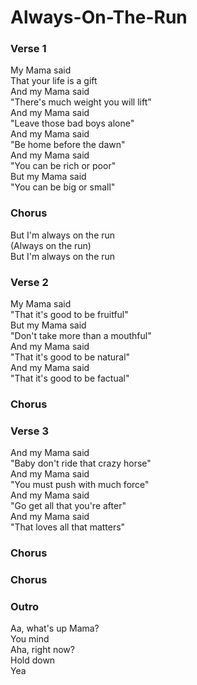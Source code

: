 # Always-On-The-Run

### Verse 1
My Mama said  
That your life is a gift  
And my Mama said  
"There's much weight you will lift"  
And my Mama said  
"Leave those bad boys alone"  
And my Mama said  
"Be home before the dawn"  
And my Mama said  
"You can be rich or poor"  
But my Mama said  
"You can be big or small" 

### Chorus
But I'm always on the run  
(Always on the run)  
But I'm always on the run  

### Verse 2
My Mama said  
"That it's good to be fruitful"  
But my Mama said  
"Don't take more than a mouthful"  
And my Mama said  
"That it's good to be natural"  
And my Mama said  
"That it's good to be factual"

### Chorus

### Verse 3
And my Mama said  
"Baby don't ride that crazy horse"  
And my Mama said  
"You must push with much force"  
And my Mama said  
"Go get all that you're after"  
And my Mama said  
"That loves all that matters"

### Chorus

### Chorus

### Outro
Aa, what's up Mama?  
You mind  
Aha, right now?  
Hold down  
Yea
